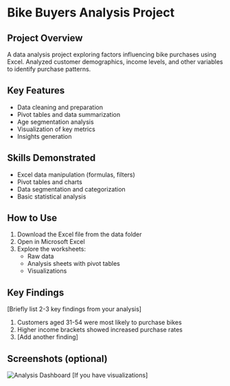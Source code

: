 # Bike Buyers Analysis Project

## Project Overview
A data analysis project exploring factors influencing bike purchases using Excel. Analyzed customer demographics, income levels, and other variables to identify purchase patterns.

## Key Features
- Data cleaning and preparation
- Pivot tables and data summarization
- Age segmentation analysis
- Visualization of key metrics
- Insights generation

## Skills Demonstrated
- Excel data manipulation (formulas, filters)
- Pivot tables and charts
- Data segmentation and categorization
- Basic statistical analysis

## How to Use
1. Download the Excel file from the data folder
2. Open in Microsoft Excel
3. Explore the worksheets:
   - Raw data
   - Analysis sheets with pivot tables
   - Visualizations

## Key Findings
[Briefly list 2-3 key findings from your analysis]
1. Customers aged 31-54 were most likely to purchase bikes
2. Higher income brackets showed increased purchase rates
3. [Add another finding]

## Screenshots (optional)
![Analysis Dashboard](images/dashboard.png) 
[If you have visualizations]

